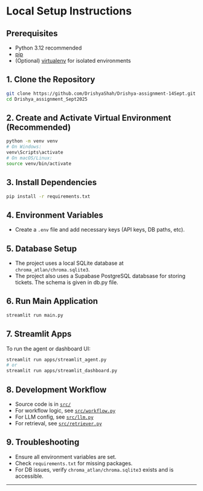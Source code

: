 # Local Setup Instructions

## Prerequisites

- Python 3.12 recommended
- [pip](https://pip.pypa.io/en/stable/)
- (Optional) [virtualenv](https://virtualenv.pypa.io/en/latest/) for isolated environments

## 1. Clone the Repository

```sh
git clone https://github.com/DrishyaShah/Drishya-assignment-14Sept.git
cd Drishya_assignment_Sept2025
```

## 2. Create and Activate Virtual Environment (Recommended)

```sh
python -m venv venv
# On Windows:
venv\Scripts\activate
# On macOS/Linux:
source venv/bin/activate
```

## 3. Install Dependencies

```sh
pip install -r requirements.txt
```

## 4. Environment Variables


- Create a `.env` file and add necessary keys (API keys, DB paths, etc).

## 5. Database Setup

- The project uses a local SQLite database at `chroma_atlan/chroma.sqlite3`.
- The project also uses a Supabase PostgreSQL databsase for storing tickets. The schema is given in db.py file. 

## 6. Run Main Application

```sh
streamlit run main.py
```

## 7. Streamlit Apps

To run the agent or dashboard UI:

```sh
streamlit run apps/streamlit_agent.py
# or
streamlit run apps/streamlit_dashboard.py
```

## 8. Development Workflow

- Source code is in [`src/`](src/)
- For workflow logic, see [`src/workflow.py`](src/workflow.py)
- For LLM config, see [`src/llm.py`](src/llm.py)
- For retrieval, see [`src/retriever.py`](src/retriever.py)



## 9. Troubleshooting

- Ensure all environment variables are set.
- Check `requirements.txt` for missing packages.
- For DB issues, verify `chroma_atlan/chroma.sqlite3` exists and is accessible.

---
